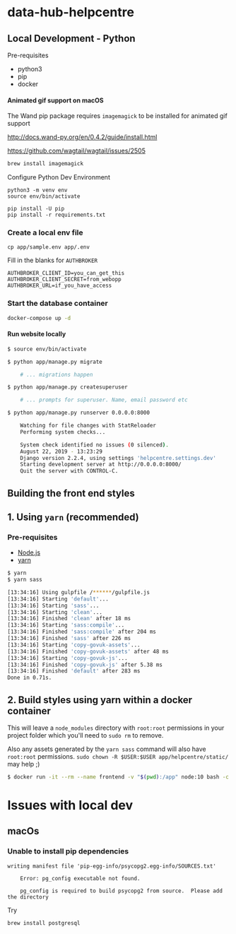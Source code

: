 # data-hub-helpcentre

## Local Development - Python

Pre-requisites
- python3
- pip
- docker

#### Animated gif support on macOS

The Wand pip package requires `imagemagick` to be installed for animated gif support

http://docs.wand-py.org/en/0.4.2/guide/install.html

https://github.com/wagtail/wagtail/issues/2505

```bash
brew install imagemagick
```

Configure Python Dev Environment

```
python3 -m venv env
source env/bin/activate

pip install -U pip
pip install -r requirements.txt
```

### Create a local env file

```
cp app/sample.env app/.env
```

Fill in the blanks for `AUTHBROKER`

```
AUTHBROKER_CLIENT_ID=you_can_get_this
AUTHBROKER_CLIENT_SECRET=from_webopp
AUTHBROKER_URL=if_you_have_access
```

### Start the database container


```bash
docker-compose up -d
```

#### Run website locally

```bash
$ source env/bin/activate

$ python app/manage.py migrate

    # ... migrations happen

$ python app/manage.py createsuperuser

    # ... prompts for superuser. Name, email password etc

$ python app/manage.py runserver 0.0.0.0:8000 

    Watching for file changes with StatReloader
    Performing system checks...

    System check identified no issues (0 silenced).
    August 22, 2019 - 13:23:29
    Django version 2.2.4, using settings 'helpcentre.settings.dev'
    Starting development server at http://0.0.0.0:8000/
    Quit the server with CONTROL-C.

```

## Building the front end styles


## 1. Using `yarn` (recommended)

### Pre-requisites
- [Node.js](https://nodejs.org/)
- [yarn](https://yarnpkg.com/)


```bash
$ yarn
$ yarn sass

[13:34:16] Using gulpfile /******/gulpfile.js
[13:34:16] Starting 'default'...
[13:34:16] Starting 'sass'...
[13:34:16] Starting 'clean'...
[13:34:16] Finished 'clean' after 18 ms
[13:34:16] Starting 'sass:compile'...
[13:34:16] Finished 'sass:compile' after 204 ms
[13:34:16] Finished 'sass' after 226 ms
[13:34:16] Starting 'copy-govuk-assets'...
[13:34:16] Finished 'copy-govuk-assets' after 48 ms
[13:34:16] Starting 'copy-govuk-js'...
[13:34:16] Finished 'copy-govuk-js' after 5.38 ms
[13:34:16] Finished 'default' after 283 ms
Done in 0.71s.

```

## 2. Build styles using yarn within a docker container

This will leave a `node_modules` directory with `root:root` permissions in your project folder which you'll need to `sudo rm` to remove.

Also any assets generated by the `yarn sass` command will also have `root:root` permissions. `sudo chown -R $USER:$USER app/helpcentre/static/` may help ;)


```bash
$ docker run -it --rm --name frontend -v "$(pwd):/app" node:10 bash -c 'cd /app && yarn && yarn sass'     

```



# Issues with local dev

## macOs

### Unable to install pip dependencies

```
writing manifest file 'pip-egg-info/psycopg2.egg-info/SOURCES.txt'

    Error: pg_config executable not found.

    pg_config is required to build psycopg2 from source.  Please add the directory
```

Try 

    brew install postgresql
